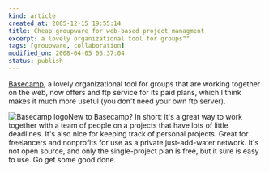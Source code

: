 ```yaml
--- 
kind: article
created_at: 2005-12-15 19:55:14
title: Cheap groupware for web-based project managment
excerpt: a lovely organizational tool for groups""
tags: [groupware, collaboration]
modified_on: 2008-04-05 06:37:04
status: publish
---
```


<a href="http://www.basecamphq.com">Basecamp</a>, a lovely organizational tool for groups that are working together on the web, now offers and ftp service for its paid plans, which I think makes it much more useful (you don't need your own ftp server). 

<img class="left" src='/images/basecamplogosmall.gif' alt='Basecamp logo' />New to Basecamp? In short: it's a great way to work together with a team of people on a projects that have lots of little deadlines. It's also nice for keeping track of personal projects. Great for freelancers and nonprofits for use as a private just-add-water network. It's not open source, and only the single-project plan is free, but it sure is easy to use. Go get some good done. 

